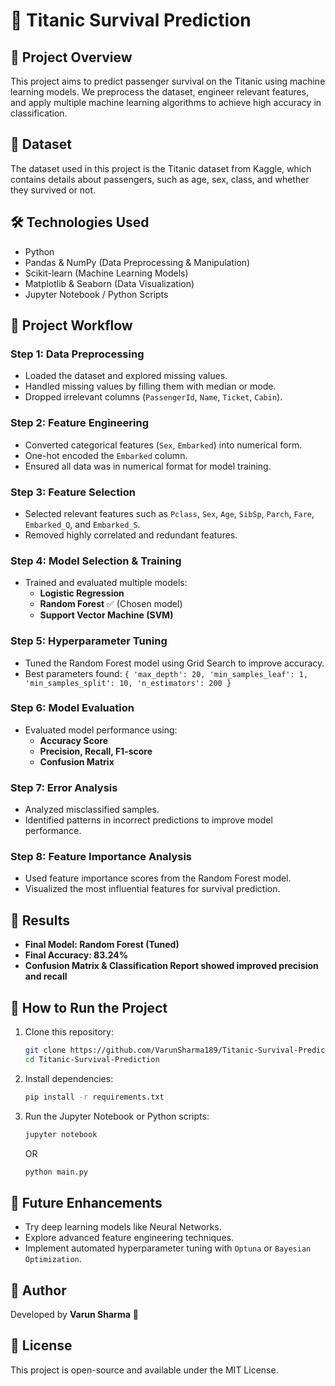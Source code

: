 # 🚢 Titanic Survival Prediction

## 📌 Project Overview
This project aims to predict passenger survival on the Titanic using machine learning models. We preprocess the dataset, engineer relevant features, and apply multiple machine learning algorithms to achieve high accuracy in classification.

## 📂 Dataset
The dataset used in this project is the Titanic dataset from Kaggle, which contains details about passengers, such as age, sex, class, and whether they survived or not.

## 🛠️ Technologies Used
- Python
- Pandas & NumPy (Data Preprocessing & Manipulation)
- Scikit-learn (Machine Learning Models)
- Matplotlib & Seaborn (Data Visualization)
- Jupyter Notebook / Python Scripts

## 🚀 Project Workflow

### **Step 1: Data Preprocessing**
- Loaded the dataset and explored missing values.
- Handled missing values by filling them with median or mode.
- Dropped irrelevant columns (`PassengerId`, `Name`, `Ticket`, `Cabin`).

### **Step 2: Feature Engineering**
- Converted categorical features (`Sex`, `Embarked`) into numerical form.
- One-hot encoded the `Embarked` column.
- Ensured all data was in numerical format for model training.

### **Step 3: Feature Selection**
- Selected relevant features such as `Pclass`, `Sex`, `Age`, `SibSp`, `Parch`, `Fare`, `Embarked_Q`, and `Embarked_S`.
- Removed highly correlated and redundant features.

### **Step 4: Model Selection & Training**
- Trained and evaluated multiple models:
  - **Logistic Regression**
  - **Random Forest** ✅ (Chosen model)
  - **Support Vector Machine (SVM)**

### **Step 5: Hyperparameter Tuning**
- Tuned the Random Forest model using Grid Search to improve accuracy.
- Best parameters found: `{ 'max_depth': 20, 'min_samples_leaf': 1, 'min_samples_split': 10, 'n_estimators': 200 }`

### **Step 6: Model Evaluation**
- Evaluated model performance using:
  - **Accuracy Score**
  - **Precision, Recall, F1-score**
  - **Confusion Matrix**

### **Step 7: Error Analysis**
- Analyzed misclassified samples.
- Identified patterns in incorrect predictions to improve model performance.

### **Step 8: Feature Importance Analysis**
- Used feature importance scores from the Random Forest model.
- Visualized the most influential features for survival prediction.

## 🎯 Results
- **Final Model: Random Forest (Tuned)**
- **Final Accuracy: 83.24%**
- **Confusion Matrix & Classification Report showed improved precision and recall**

## 📌 How to Run the Project
1. Clone this repository:
   ```bash
   git clone https://github.com/VarunSharma189/Titanic-Survival-Prediction.git
   cd Titanic-Survival-Prediction
   ```
2. Install dependencies:
   ```bash
   pip install -r requirements.txt
   ```
3. Run the Jupyter Notebook or Python scripts:
   ```bash
   jupyter notebook
   ```
   OR
   ```bash
   python main.py
   ```

## 📌 Future Enhancements
- Try deep learning models like Neural Networks.
- Explore advanced feature engineering techniques.
- Implement automated hyperparameter tuning with `Optuna` or `Bayesian Optimization`.

## 📌 Author
Developed by **Varun Sharma** 🚀

## 📌 License
This project is open-source and available under the MIT License.

